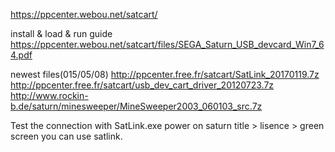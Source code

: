 https://ppcenter.webou.net/satcart/

install & load & run guide
https://ppcenter.webou.net/satcart/files/SEGA_Saturn_USB_devcard_Win7_64.pdf

newest files(015/05/08)
http://ppcenter.free.fr/satcart/SatLink_20170119.7z
http://ppcenter.free.fr/satcart/usb_dev_cart_driver_20120723.7z
http://www.rockin-b.de/saturn/minesweeper/MineSweeper2003_060103_src.7z

Test the connection with SatLink.exe
power on saturn
title > lisence > green screen
you can use satlink.




